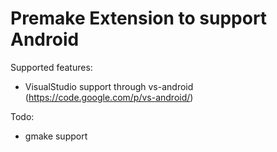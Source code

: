 # Premake Extension to support Android

Supported features:

* VisualStudio support through vs-android (https://code.google.com/p/vs-android/)

Todo:

* gmake support